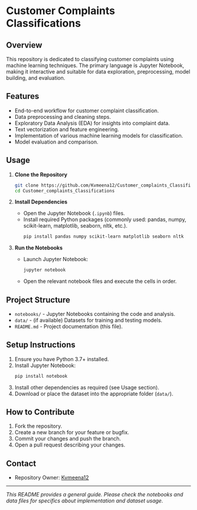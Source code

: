 # Customer Complaints Classifications

## Overview

This repository is dedicated to classifying customer complaints using machine learning techniques. The primary language is Jupyter Notebook, making it interactive and suitable for data exploration, preprocessing, model building, and evaluation.

## Features

- End-to-end workflow for customer complaint classification.
- Data preprocessing and cleaning steps.
- Exploratory Data Analysis (EDA) for insights into complaint data.
- Text vectorization and feature engineering.
- Implementation of various machine learning models for classification.
- Model evaluation and comparison.

## Usage

1. **Clone the Repository**
   ```bash
   git clone https://github.com/Kvmeena12/Customer_complaints_Classifications.git
   cd Customer_complaints_Classifications
   ```

2. **Install Dependencies**
   - Open the Jupyter Notebook (`.ipynb`) files.
   - Install required Python packages (commonly used: pandas, numpy, scikit-learn, matplotlib, seaborn, nltk, etc.).
     ```bash
     pip install pandas numpy scikit-learn matplotlib seaborn nltk
     ```

3. **Run the Notebooks**
   - Launch Jupyter Notebook:
     ```bash
     jupyter notebook
     ```
   - Open the relevant notebook files and execute the cells in order.

## Project Structure

- `notebooks/` - Jupyter Notebooks containing the code and analysis.
- `data/` - (if available) Datasets for training and testing models.
- `README.md` - Project documentation (this file).

## Setup Instructions

1. Ensure you have Python 3.7+ installed.
2. Install Jupyter Notebook:
   ```bash
   pip install notebook
   ```
3. Install other dependencies as required (see Usage section).
4. Download or place the dataset into the appropriate folder (`data/`).

## How to Contribute

1. Fork the repository.
2. Create a new branch for your feature or bugfix.
3. Commit your changes and push the branch.
4. Open a pull request describing your changes.


## Contact

- Repository Owner: [Kvmeena12](https://github.com/Kvmeena12)

---

*This README provides a general guide. Please check the notebooks and data files for specifics about implementation and dataset usage.*
